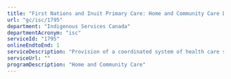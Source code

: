 ```yaml
---
title: "First Nations and Inuit Primary Care: Home and Community Care Direct Service Delivery"
url: "gc/isc/1795"
department: "Indigenous Services Canada"
departmentAcronym: "isc"
serviceId: "1795"
onlineEndtoEnd: 1
serviceDescription: "Provision of a coordinated system of health care services (e.g., home care nursing, client assessments, case management, linkages and referrals)."
serviceUrl: ""
programDescription: "Home and Community Care"
---
```

